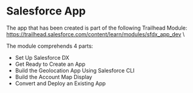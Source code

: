 # Salesforce App

The app that has been created is part of the following Trailhead Module: https://trailhead.salesforce.com/content/learn/modules/sfdx_app_dev \

The module comprehends 4 parts:

- Set Up Salesforce DX
- Get Ready to Create an App
- Build the Geolocation App Using Salesforce CLI
- Build the Account Map Display
- Convert and Deploy an Existing App
